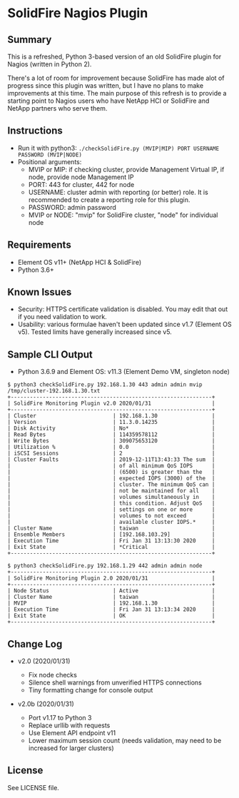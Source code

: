 # SolidFire Nagios Plugin

## Summary

This is a refreshed, Python 3-based version of an old SolidFire plugin for Nagios (written in Python 2). 

There's a lot of room for improvement because SolidFire has made alot of progress since this plugin was written, but I have no plans to make improvements at this time. The main purpose of this refresh is to provide a starting point to Nagios users who have NetApp HCI or SolidFire and NetApp partners who serve them.

## Instructions

- Run it with python3: `./checkSolidFire.py (MVIP|MIP) PORT USERNAME PASSWORD (MVIP|NODE)`
- Positional arguments:
  - MVIP or MIP: if checking cluster, provide Management Virtual IP, if node, provide node Management IP
  - PORT: 443 for cluster, 442 for node
  - USERNAME: cluster admin with reporting (or better) role. It is recommended to create a reporting role for this plugin.
  - PASSWORD: admin password
  - MVIP or NODE: "mvip" for SolidFire cluster, "node" for individual node

## Requirements

- Element OS v11+ (NetApp HCI & SolidFire)
- Python 3.6+

## Known Issues

- Security: HTTPS certificate validation is disabled. You may edit that out if you need validation to work.
- Usability: various formulae haven't been updated since v1.7 (Element OS v5). Tested limits have generally increased since v5. 

## Sample CLI Output

- Python 3.6.9 and Element OS: v11.3 (Element Demo VM, singleton node)

```shell
$ python3 checkSolidFire.py 192.168.1.30 443 admin admin mvip
/tmp/cluster-192.168.1.30.txt
+---------------------------------------------------------------+
| SolidFire Monitoring Plugin v2.0 2020/01/31                   |
+---------------------------------------------------------------+
| Cluster                        | 192.168.1.30                 |
| Version                        | 11.3.0.14235                 |
| Disk Activity                  | No*                          |
| Read Bytes                     | 114359578112                 |
| Write Bytes                    | 309075653120                 |
| Utilization %                  | 0.0                          |
| iSCSI Sessions                 | 2                            |
| Cluster Faults                 | 2019-12-11T13:43:33 The sum  |
|                                | of all minimum QoS IOPS      |
|                                | (6500) is greater than the   |
|                                | expected IOPS (3000) of the  |
|                                | cluster. The minimum QoS can |
|                                | not be maintained for all    |
|                                | volumes simultaneously in    |
|                                | this condition. Adjust QoS   |
|                                | settings on one or more      |
|                                | volumes to not exceed        |
|                                | available cluster IOPS.*     |
| Cluster Name                   | taiwan                       |
| Ensemble Members               | [192.168.103.29]             |
| Execution Time                 | Fri Jan 31 13:13:30 2020     |
| Exit State                     | *Critical                    |
+---------------------------------------------------------------+

$ python3 checkSolidFire.py 192.168.1.29 442 admin admin node
+---------------------------------------------------------------+
| SolidFire Monitoring Plugin 2.0 2020/01/31                    |
+---------------------------------------------------------------+
| Node Status                    | Active                       |
| Cluster Name                   | taiwan                       |
| MVIP                           | 192.168.1.30                 |
| Execution Time                 | Fri Jan 31 13:13:34 2020     |
| Exit State                     | OK                           |
+---------------------------------------------------------------+
```

## Change Log

- v2.0 (2020/01/31)
  - Fix node checks
  - Silence shell warnings from unverified HTTPS connections
  - Tiny formatting change for console output

- v2.0b (2020/01/31)
  - Port v1.17 to Python 3
  - Replace urllib with requests
  - Use Element API endpoint v11
  - Lower maximum session count (needs validation, may need to be increased for larger clusters)

## License

See LICENSE file.

